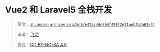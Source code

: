 # Vue2 和 Laravel5 全栈开发

> 原文：[`zh.annas-archive.org/md5/e47ac4de864f495f2e21aebfb4a63e4f`](https://zh.annas-archive.org/md5/e47ac4de864f495f2e21aebfb4a63e4f)
> 
> 译者：[飞龙](https://github.com/wizardforcel)
> 
> 协议：[CC BY-NC-SA 4.0](http://creativecommons.org/licenses/by-nc-sa/4.0/)